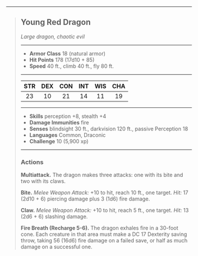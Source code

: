 ***
> ## Young Red Dragon
> *Large dragon, chaotic evil*
> 
> ***
> 
> - **Armor Class** 18 (natural armor)
> - **Hit Points** 178 (17d10 + 85)
> - **Speed** 40 ft., climb 40 ft., fly 80 ft.
> 
> ***
> 
> |STR|DEX|CON|INT|WIS|CHA|
> |:---:|:---:|:---:|:---:|:---:|:---:|
> |23|10|21|14|11|19|
> 
> ***
> 
> - **Skills** perception +8, stealth +4
> - **Damage Immunities** fire
> - **Senses** blindsight 30 ft., darkvision 120 ft., passive Perception 18
> - **Languages** Common, Draconic
> - **Challenge** 10 (5,900 xp)
> 
> ***
> 
> ### Actions
> **Multiattack.** The dragon makes three attacks: one with its bite and two with its claws.
> 
> **Bite.** *Melee Weapon Attack:* +10 to hit, reach 10 ft., one target. *Hit:* 17 (2d10 + 6) piercing damage plus 3 (1d6) fire damage.
> 
> **Claw.** *Melee Weapon Attack:* +10 to hit, reach 5 ft., one target. *Hit:* 13 (2d6 + 6) slashing damage.
> 
> **Fire Breath (Recharge 5-6).** The dragon exhales fire in a 30-foot cone. Each creature in that area must make a DC 17 Dexterity saving throw, taking 56 (16d6) fire damage on a failed save, or half as much damage on a successful one.
